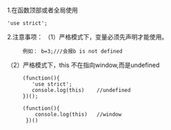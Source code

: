 1.在函数顶部或者全局使用
 
    'use strict';

2.注意事项：
   （1）严格模式下，变量必须先声明才能使用。
        
         例如： b=3;///会报b is not defined

   （2）严格模式下，this 不在指向window,而是undefined
         
         (function(){
            'use strict';
            console.log(this)    //undefined
         })();
         
         (function(){
             console.log(this)   //window
          })()